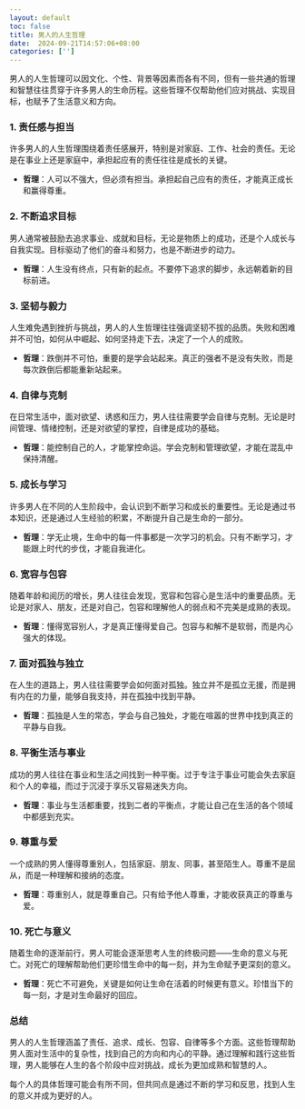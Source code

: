 ```yaml
---
layout: default
toc: false
title: 男人的人生哲理
date:  2024-09-21T14:57:06+08:00
categories: ['']
---
```


男人的人生哲理可以因文化、个性、背景等因素而各有不同，但有一些共通的哲理和智慧往往贯穿于许多男人的生命历程。这些哲理不仅帮助他们应对挑战、实现目标，也赋予了生活意义和方向。

### 1. **责任感与担当**
许多男人的人生哲理围绕着责任感展开，特别是对家庭、工作、社会的责任。无论是在事业上还是家庭中，承担起应有的责任往往是成长的关键。
- **哲理**：人可以不强大，但必须有担当。承担起自己应有的责任，才能真正成长和赢得尊重。

### 2. **不断追求目标**
男人通常被鼓励去追求事业、成就和目标，无论是物质上的成功，还是个人成长与自我实现。目标驱动了他们的奋斗和努力，也是不断进步的动力。
- **哲理**：人生没有终点，只有新的起点。不要停下追求的脚步，永远朝着新的目标前进。

### 3. **坚韧与毅力**
人生难免遇到挫折与挑战，男人的人生哲理往往强调坚韧不拔的品质。失败和困难并不可怕，如何从中崛起、如何坚持走下去，决定了一个人的成败。
- **哲理**：跌倒并不可怕，重要的是学会站起来。真正的强者不是没有失败，而是每次跌倒后都能重新站起来。

### 4. **自律与克制**
在日常生活中，面对欲望、诱惑和压力，男人往往需要学会自律与克制。无论是时间管理、情绪控制，还是对欲望的掌控，自律是成功的基础。
- **哲理**：能控制自己的人，才能掌控命运。学会克制和管理欲望，才能在混乱中保持清醒。

### 5. **成长与学习**
许多男人在不同的人生阶段中，会认识到不断学习和成长的重要性。无论是通过书本知识，还是通过人生经验的积累，不断提升自己是生命的一部分。
- **哲理**：学无止境，生命中的每一件事都是一次学习的机会。只有不断学习，才能跟上时代的步伐，才能自我进化。

### 6. **宽容与包容**
随着年龄和阅历的增长，男人往往会发现，宽容和包容心是生活中的重要品质。无论是对家人、朋友，还是对自己，包容和理解他人的弱点和不完美是成熟的表现。
- **哲理**：懂得宽容别人，才是真正懂得爱自己。包容与和解不是软弱，而是内心强大的体现。

### 7. **面对孤独与独立**
在人生的道路上，男人往往需要学会如何面对孤独。独立并不是孤立无援，而是拥有内在的力量，能够自我支持，并在孤独中找到平静。
- **哲理**：孤独是人生的常态，学会与自己独处，才能在喧嚣的世界中找到真正的平静与自我。

### 8. **平衡生活与事业**
成功的男人往往在事业和生活之间找到一种平衡。过于专注于事业可能会失去家庭和个人的幸福，而过于沉浸于享乐又容易迷失方向。
- **哲理**：事业与生活都重要，找到二者的平衡点，才能让自己在生活的各个领域中都感到充实。

### 9. **尊重与爱**
一个成熟的男人懂得尊重别人，包括家庭、朋友、同事，甚至陌生人。尊重不是屈从，而是一种理解和接纳的态度。
- **哲理**：尊重别人，就是尊重自己。只有给予他人尊重，才能收获真正的尊重与爱。

### 10. **死亡与意义**
随着生命的逐渐前行，男人可能会逐渐思考人生的终极问题——生命的意义与死亡。对死亡的理解帮助他们更珍惜生命中的每一刻，并为生命赋予更深刻的意义。
- **哲理**：死亡不可避免，关键是如何让生命在活着的时候更有意义。珍惜当下的每一刻，才是对生命最好的回应。

### 总结
男人的人生哲理涵盖了责任、追求、成长、包容、自律等多个方面。这些哲理帮助男人面对生活中的复杂性，找到自己的方向和内心的平静。通过理解和践行这些哲理，男人能够在人生的各个阶段中应对挑战，成长为更加成熟和智慧的人。

每个人的具体哲理可能会有所不同，但共同点是通过不断的学习和反思，找到人生的意义并成为更好的人。